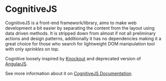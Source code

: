 # CognitiveJS

CognitiveJS is a front-end framework/library, aims to make web development a bit easier by separating the content from the layout using data driven methods. It is stripped down from almost if not all preliminary actions and design patterns, additionally it has no dependencies making it a great choice for those who search for lightweight DOM manipulation tool with only *sprinkles* on top.

Cognitive loosely inspired by [Knockout](https://knockoutjs.com/) and deprecated version of [AngularJS](https://angularjs.org/).

See more information about it on [CognitiveJS Documentation](https://alperderman.github.io/CognitiveJS/docs/).
